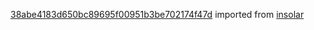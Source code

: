 [38abe4183d650bc89695f00951b3be702174f47d](https://github.com/insolar/insolar/commit/38abe4183d650bc89695f00951b3be702174f47d) imported from [insolar](https://github.com/insolar/insolar)

